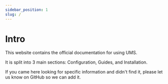 ```yaml
---
sidebar_position: 1
slug: /
---
```


# Intro

This website contains the official documentation for using UMS.

It is split into 3 main sections: Configuration, Guides, and Installation.

If you came here looking for specific information and didn't find it, please let us know on GitHub so we can add it.
